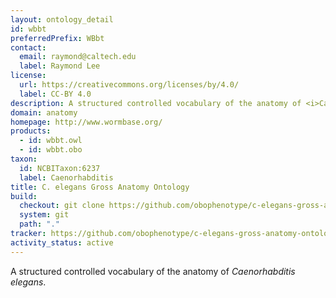 ```yaml
---
layout: ontology_detail
id: wbbt
preferredPrefix: WBbt
contact:
  email: raymond@caltech.edu
  label: Raymond Lee
license:
  url: https://creativecommons.org/licenses/by/4.0/
  label: CC-BY 4.0
description: A structured controlled vocabulary of the anatomy of <i>Caenorhabditis elegans</i>.
domain: anatomy
homepage: http://www.wormbase.org/
products:
  - id: wbbt.owl
  - id: wbbt.obo
taxon:
  id: NCBITaxon:6237
  label: Caenorhabditis
title: C. elegans Gross Anatomy Ontology
build:
  checkout: git clone https://github.com/obophenotype/c-elegans-gross-anatomy-ontology.git
  system: git
  path: "."
tracker: https://github.com/obophenotype/c-elegans-gross-anatomy-ontology/issues
activity_status: active
---
```


A structured controlled vocabulary of the anatomy of <i>Caenorhabditis elegans</i>.
